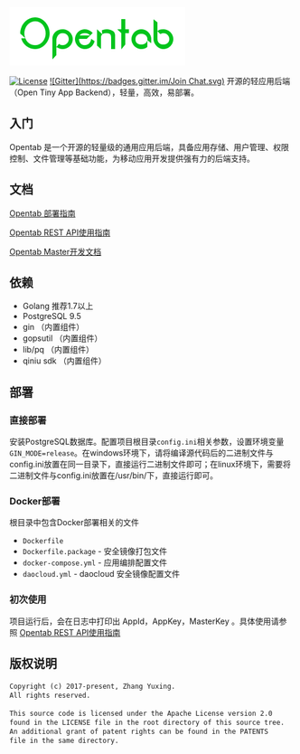 ![Opentab Logo](.github/opentab-logo.png)

[![License](https://img.shields.io/badge/License-Apache%202.0-blue.svg)](https://opensource.org/licenses/Apache-2.0)
[![Gitter](https://badges.gitter.im/Join Chat.svg)](https://gitter.im/opentab-server/Lobby?utm_source=share-link&utm_medium=link&utm_campaign=share-link)
开源的轻应用后端（Open Tiny App Backend），轻量，高效，易部署。

## 入门
Opentab 是一个开源的轻量级的通用应用后端，具备应用存储、用户管理、权限控制、文件管理等基础功能，为移动应用开发提供强有力的后端支持。
## 文档
[Opentab 部署指南](https://leanote.com/blog/post/58aedb41ab6441490b001595)

[Opentab REST API使用指南](http://leanote.com/blog/post/58a86b5aab644109c3000377)

[Opentab Master开发文档](http://leanote.com/blog/post/58a697676761373561000000)

## 依赖
 - Golang 推荐1.7以上
 - PostgreSQL 9.5
 - gin （内置组件）
 - gopsutil （内置组件）
 - lib/pq （内置组件）
 - qiniu sdk （内置组件）

## 部署
### 直接部署
安装PostgreSQL数据库。配置项目根目录`config.ini`相关参数，设置环境变量`GIN_MODE=release`。在windows环境下，请将编译源代码后的二进制文件与config.ini放置在同一目录下，直接运行二进制文件即可；在linux环境下，需要将二进制文件与config.ini放置在/usr/bin/下，直接运行即可。
### Docker部署
根目录中包含Docker部署相关的文件

 - `Dockerfile`
 - `Dockerfile.package` - 安全镜像打包文件
 - `docker-compose.yml` - 应用编排配置文件
 - `daocloud.yml` - daocloud 安全镜像配置文件

### 初次使用
项目运行后，会在日志中打印出 AppId，AppKey，MasterKey 。具体使用请参照 [Opentab REST API使用指南](http://leanote.com/blog/post/58a86b5aab644109c3000377)

## 版权说明
```
Copyright (c) 2017-present, Zhang Yuxing.
All rights reserved.

This source code is licensed under the Apache License version 2.0
found in the LICENSE file in the root directory of this source tree.
An additional grant of patent rights can be found in the PATENTS
file in the same directory.
```